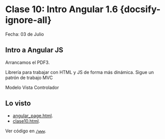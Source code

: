 # Clase 10: Intro Angular 1.6  {docsify-ignore-all}

Fecha: 03 de Julio

## Intro a Angular JS

Arrancamos el PDF3.

Librería para trabajar con HTML y JS de forma más dinámica.
Sigue un patrón de trabajo MVC

Modelo Vista Controlador

## Lo visto

- [angular_page.html](https://sidval.github.io/www/testing/c10/angular_page.html).
- [clase10.html](https://sidval.github.io/www/testing/c10/clase10.html).

Ver código en [`/www`](https://github.com/SidVal/www/tree/master/testing/c10).